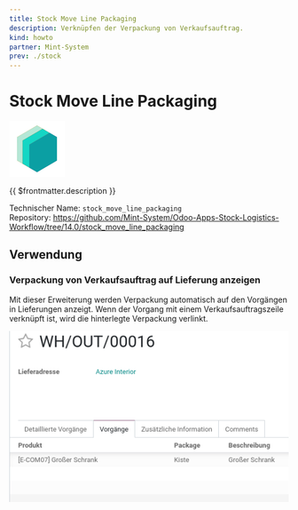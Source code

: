 ```yaml
---
title: Stock Move Line Packaging
description: Verknüpfen der Verpackung von Verkaufsauftrag.
kind: howto
partner: Mint-System
prev: ./stock
---
```


# Stock Move Line Packaging

![icon_oms_box](attachments/icons_odoo_mint_system.png)

{{ $frontmatter.description }}

Technischer Name: `stock_move_line_packaging`\
Repository: <https://github.com/Mint-System/Odoo-Apps-Stock-Logistics-Workflow/tree/14.0/stock_move_line_packaging>

## Verwendung

### Verpackung von Verkaufsauftrag auf Lieferung anzeigen

Mit dieser Erweiterung werden Verpackung automatisch auf den Vorgängen in Lieferungen anzeigt. Wenn der Vorgang mit einem Verkaufsauftragszeile verknüpft ist, wird die hinterlegte Verpackung verlinkt.

![](attachments/Stock%20Move%20Line%20Packaging.png)
